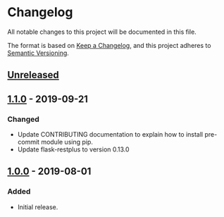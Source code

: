 # Changelog
All notable changes to this project will be documented in this file.

The format is based on [Keep a Changelog](https://keepachangelog.com/en/1.0.0/),
and this project adheres to [Semantic Versioning](https://semver.org/spec/v2.0.0.html).

## [Unreleased]

## [1.1.0] - 2019-09-21
### Changed
- Update CONTRIBUTING documentation to explain how to install pre-commit module using pip.
- Update flask-restplus to version 0.13.0

## [1.0.0] - 2019-08-01
### Added
- Initial release.

[Unreleased]: https://github.tools.digital.engie.com/GEM-Py/layaberr/compare/v1.1.0...HEAD
[1.1.0]: https://github.tools.digital.engie.com/GEM-Py/layaberr/compare/v1.0.0...v1.1.0
[1.0.0]: https://github.tools.digital.engie.com/GEM-Py/layaberr/releases/tag/v1.0.0
